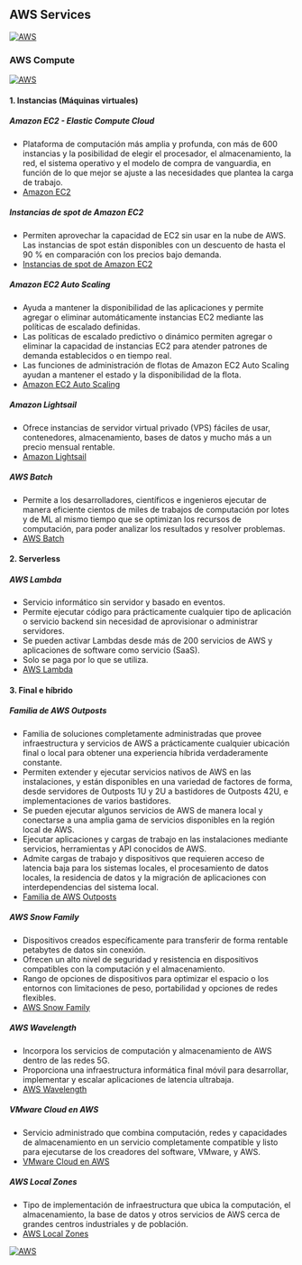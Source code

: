 ## AWS Services
[![AWS](https://img.shields.io/badge/AWS_Services-ff9900?style=for-the-badge&logo=amazon&logoColor=white&labelColor=101010)](https://github.com/Alberto-mt/AWS/blob/main/Resumen_Servicios_AWS/index.md)

### AWS Compute
[![AWS](https://img.shields.io/badge/AWS_Compute-c08a44?style=for-the-badge&logo=amazon&logoColor=white&labelColor=101010)](https://github.com/Alberto-mt/AWS/blob/main/Resumen_Servicios_AWS/categories/AWS_Compute.md)

#### 1. Instancias (Máquinas virtuales)
##### **Amazon EC2 - Elastic Compute Cloud** 
- Plataforma de computación más amplia y profunda, con más de 600 instancias y la posibilidad de elegir el procesador, el almacenamiento, la red, el sistema operativo y el modelo de compra de vanguardia, en función de lo que mejor se ajuste a las necesidades que plantea la carga de trabajo.
- [Amazon EC2](https://aws.amazon.com/es/ec2/)

##### **Instancias de spot de Amazon EC2** 
- Permiten aprovechar la capacidad de EC2 sin usar en la nube de AWS. Las instancias de spot están disponibles con un descuento de hasta el 90 % en comparación con los precios bajo demanda.
- [Instancias de spot de Amazon EC2](https://aws.amazon.com/es/ec2/spot/)

##### **Amazon EC2 Auto Scaling** 
- Ayuda a mantener la disponibilidad de las aplicaciones y permite agregar o eliminar automáticamente instancias EC2 mediante las políticas de escalado definidas.
- Las políticas de escalado predictivo o dinámico permiten agregar o eliminar la capacidad de instancias EC2 para atender patrones de demanda establecidos o en tiempo real.
- Las funciones de administración de flotas de Amazon EC2 Auto Scaling ayudan a mantener el estado y la disponibilidad de la flota.
- [Amazon EC2 Auto Scaling](https://aws.amazon.com/es/ec2/autoscaling/)

##### **Amazon Lightsail** 
- Ofrece instancias de servidor virtual privado (VPS) fáciles de usar, contenedores, almacenamiento, bases de datos y mucho más a un precio mensual rentable.
- [Amazon Lightsail](https://aws.amazon.com/es/lightsail/)

##### **AWS Batch** 
- Permite a los desarrolladores, científicos e ingenieros ejecutar de manera eficiente cientos de miles de trabajos de computación por lotes y de ML al mismo tiempo que se optimizan los recursos de computación, para poder analizar los resultados y resolver problemas. 
- [AWS Batch](https://aws.amazon.com/es/batch/)

#### 2. Serverless 
##### **AWS Lambda** 
- Servicio informático sin servidor y basado en eventos.
- Permite ejecutar código para prácticamente cualquier tipo de aplicación o servicio backend sin necesidad de aprovisionar o administrar servidores.
- Se pueden activar Lambdas desde más de 200 servicios de AWS y aplicaciones de software como servicio (SaaS).
- Solo se paga por lo que se utiliza.
- [AWS Lambda](https://aws.amazon.com/es/lambda/)

#### 3. Final e híbrido
##### **Familia de AWS Outposts** 
- Familia de soluciones completamente administradas que provee infraestructura y servicios de AWS a prácticamente cualquier ubicación final o local para obtener una experiencia híbrida verdaderamente constante. 
- Permiten extender y ejecutar servicios nativos de AWS en las instalaciones, y están disponibles en una variedad de factores de forma, desde servidores de Outposts 1U y 2U a bastidores de Outposts 42U, e implementaciones de varios bastidores.
- Se pueden ejecutar algunos servicios de AWS de manera local y conectarse a una amplia gama de servicios disponibles en la región local de AWS.
- Ejecutar aplicaciones y cargas de trabajo en las instalaciones mediante servicios, herramientas y API conocidos de AWS. 
- Admite cargas de trabajo y dispositivos que requieren acceso de latencia baja para los sistemas locales, el procesamiento de datos locales, la residencia de datos y la migración de aplicaciones con interdependencias del sistema local. 
- [Familia de AWS Outposts](https://aws.amazon.com/es/outposts/)

##### **AWS Snow Family** 
- Dispositivos creados específicamente para transferir de forma rentable petabytes de datos sin conexión.
- Ofrecen un alto nivel de seguridad y resistencia en dispositivos compatibles con la computación y el almacenamiento.
- Rango de opciones de dispositivos para optimizar el espacio o los entornos con limitaciones de peso, portabilidad y opciones de redes flexibles.
- [AWS Snow Family](https://aws.amazon.com/snow/)

##### **AWS Wavelength** 
- Incorpora los servicios de computación y almacenamiento de AWS dentro de las redes 5G.
- Proporciona una infraestructura informática final móvil para desarrollar, implementar y escalar aplicaciones de latencia ultrabaja.
- [AWS Wavelength](https://aws.amazon.com/wavelength/)

##### **VMware Cloud en AWS** 
- Servicio administrado que combina computación, redes y capacidades de almacenamiento en un servicio completamente compatible y listo para ejecutarse de los creadores del software, VMware, y AWS.
- [VMware Cloud en AWS](https://aws.amazon.com/es/vmware/)

##### **AWS Local Zones** 
- Tipo de implementación de infraestructura que ubica la computación, el almacenamiento, la base de datos y otros servicios de AWS cerca de grandes centros industriales y de población.
- [AWS Local Zones](https://aws.amazon.com/about-aws/global-infrastructure/localzones/)

[![AWS](https://img.shields.io/badge/Inicio-c08a44?style=for-the-badge&label=&#9650;&logoColor=white&labelColor=101010)](https://github.com/Alberto-mt/AWS/blob/main/Resumen_Servicios_AWS/categories/AWS_Compute.md)
